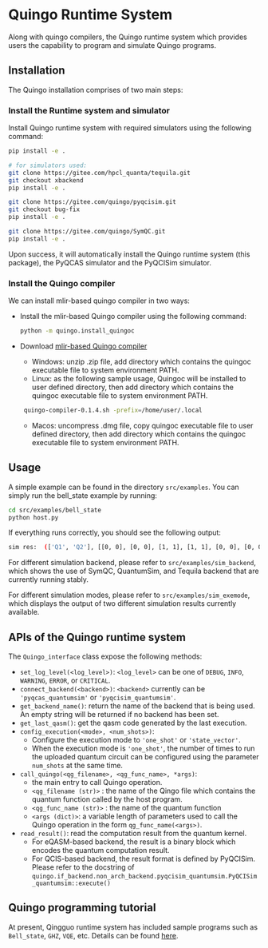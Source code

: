 # Quingo Runtime System

Along with quingo compilers, the Quingo runtime system which provides users the capability to program and simulate Quingo programs.

## Installation

The Quingo installation comprises of two main steps:

### Install the Runtime system and simulator
Install Quingo runtime system with required simulators using the following command:
```sh
pip install -e .
```

```sh
# for simulators used:
git clone https://gitee.com/hpcl_quanta/tequila.git
git checkout xbackend
pip install -e .

git clone https://gitee.com/quingo/pyqcisim.git
git checkout bug-fix
pip install -e .

git clone https://gitee.com/quingo/SymQC.git
pip install -e .
```

Upon success, it will automatically install the Quingo runtime system (this package), the PyQCAS simulator and the PyQCISim simulator.

### Install the Quingo compiler

We can install mlir-based quingo compiler in two ways:

+ Install the mlir-based Quingo compiler using the following command:
  ```sh
  python -m quingo.install_quingoc
  ```

+ Download [mlir-based Quingo compiler](https://gitee.com/quingo/quingoc-release/releases)
  + Windows: unzip .zip file, add directory which contains the quingoc executable file to system environment PATH.
  + Linux: as the following sample usage, Quingoc will be installed to user defined directory, then add directory which contains the quingoc executable file to system environment PATH.
  ```sh
   quingo-compiler-0.1.4.sh -prefix=/home/user/.local
  ```
  + Macos: uncompress .dmg file, copy quingoc executable file to user defined directory, then add directory which contains the quingoc executable file to system environment PATH.


## Usage
A simple example can be found in the directory `src/examples`. You can simply run the bell_state example by running:
```sh
cd src/examples/bell_state
python host.py
```
If everything runs correctly, you should see the following output:
```sh
sim res:  (['Q1', 'Q2'], [[0, 0], [0, 0], [1, 1], [1, 1], [0, 0], [0, 0], [0, 0], [1, 1], [0, 0], [1, 1]])
```
For different simulation backend, please refer to `src/examples/sim_backend`, which shows the use of SymQC, QuantumSim, and Tequila backend that are currently running stably.

For different simulation modes, please refer to `src/examples/sim_exemode`, which displays the output of two different simulation results currently available.

## APIs of the Quingo runtime system
The `Quingo_interface` class expose the following methods:
 - `set_log_level(<log_level>)`: `<log_level>` can be one of `DEBUG`, `INFO`, `WARNING`, `ERROR`, or `CRITICAL`.
 - `connect_backend(<backend>)`: `<backend>` currently can be `'pyqcas_quantumsim'` or `'pyqcisim_quantumsim'`.
- `get_backend_name()`: return the name of the backend that is being used. An empty string will be returned if no backend has been set.
- `get_last_qasm()`: get the qasm code generated by the last execution.
- `config_execution(<mode>, <num_shots>)`:
  -  Configure the execution mode to `'one_shot'` or `'state_vector'`.
  -  When the execution mode is `'one_shot'`, the number of times to run the uploaded quantum circuit can be configured using the parameter `num_shots` at the same time.
-  `call_quingo(<qg_filename>, <qg_func_name>, *args)`:
   - the main entry to call Quingo operation.
   - `<qg_filename (str)>` :  the name of the Qingo file which contains the quantum function called by the host program.
   - `<qg_func_name (str)>` : the name of the quantum function
   - `<args (dict)>`: a variable length of parameters used to call the Quingo operation in the form `qg_func_name(<args>)`.
 - `read_result()`: read the computation result from the quantum kernel.
   - For eQASM-based backend, the result is a binary block which encodes the quantum computation result.
   - For QCIS-based backend, the result format is defined by PyQCISim. Please refer to the docstring of `quingo.if_backend.non_arch_backend.pyqcisim_quantumsim.PyQCISim_quantumsim::execute()`

## Quingo programming tutorial
At present, Qingguo runtime system has included sample programs such as `Bell_state`, `GHZ`, `VQE`, etc. Details can be found [here](https://gitee.com/quingo/quingo-runtime/tree/master/src/examples).